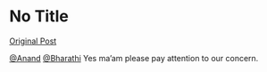 # No Title

[Original Post](https://discourse.onlinedegree.iitm.ac.in/t/168476/3)

<p><a class="mention" href="/u/anand">@Anand</a> <a class="mention" href="/u/bharathi">@Bharathi</a> Yes ma’am please pay attention to our concern.</p>
